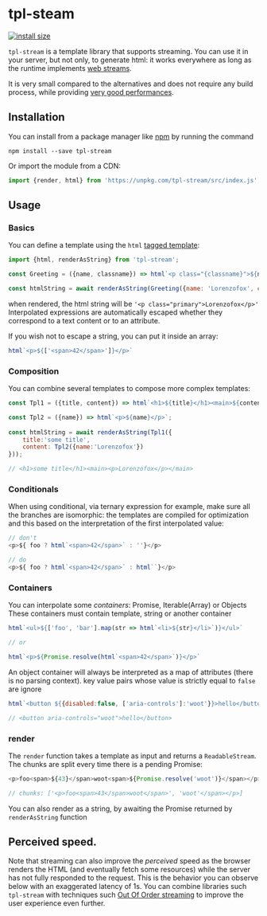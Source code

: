 # tpl-steam

[![install size](https://packagephobia.com/badge?p=tpl-stream)](https://packagephobia.com/result?p=tpl-stream)

``tpl-stream`` is a template library that supports streaming. You can use it in your server, but not only, to generate html: it works everywhere as long as the runtime
implements [web streams](https://developer.mozilla.org/en-US/docs/Web/API/ReadableStream).

It is very small compared to the alternatives and does not require any build process, while providing [very good performances](./benchmark).

## Installation

You can install from a package manager like [npm](https://www.npmjs.com/) by running the command

``npm install --save tpl-stream``

Or import the module from a CDN:

```js
import {render, html} from 'https://unpkg.com/tpl-stream/src/index.js';
```

## Usage

### Basics

You can define a template using the ``html`` [tagged template](https://developer.mozilla.org/en-US/docs/Web/JavaScript/Reference/Template_literals#tagged_templates):

```js
import {html, renderAsString} from 'tpl-stream';

const Greeting = ({name, classname}) => html`<p class="{classname}">${name}</p>`;

const htmlString = await renderAsString(Greeting({name: 'Lorenzofox', classname: 'primary'}))

```

when rendered, the html string will be ``'<p class="primary">Lorenzofox</p>'``
Interpolated expressions are automatically escaped whether they correspond to a text content or to an attribute.

If you wish not to escape a string, you can put it inside an array:

```js
html`<p>${['<span>42</span>']}</p>`
```

### Composition

You can combine several templates to compose more complex templates:

```js
const Tpl1 = ({title, content}) => html`<h1>${title}</h1><main>${content}</main>`;

const Tpl2 = ({name}) => html`<p>${name}</p>`;
    
const htmlString = await renderAsString(Tpl1({
    title:'some title',
    content: Tpl2({name:'Lorenzofox'})
}));

// <h1>some title</h1><main><p>Lorenzofox</p></main>
```

### Conditionals

When using conditional, via ternary expression for example, make sure all the branches are isomorphic: the templates are compiled for optimization and this based on the interpretation of the first interpolated value:

```js
// don't
<p>${ foo ? html`<span>42</span>` : ''}</p>

// do
<p>${ foo ? html`<span>42</span>` : html``}</p>
```

### Containers

You can interpolate some _containers_: Promise, Iterable(Array) or Objects
These containers must contain template, string or another container

```js
html`<ul>${['foo', 'bar'].map(str => html`<li>${str}</li>`)}</ul>`

// or 

html`<p>${Promise.resolve(html`<span>42</span>`)}</p>`
```

An object container will always be interpreted as a map of attributes (there is no parsing context). 
key value pairs whose value is strictly equal to ``false`` are ignore

```js
html`<button ${{disabled:false, ['aria-controls']:'woot'}}>hello</button>`

// <button aria-controls="woot">hello</button>
```

### render

The ``render`` function takes a template as input and returns a ``ReadableStream``. The chunks are split every time there is a pending Promise: 

```js
<p>foo<span>${43}</span>woot<span>${Promise.resolve('woot')}</span></p>

// chunks: ['<p>foo<span>43</span>woot</span>', 'woot'</span></p>]
```

You can also render as a string, by awaiting the Promise returned by ``renderAsString`` function 

## Perceived speed.

Note that streaming can also improve the _perceived_ speed as the browser renders the HTML (and eventually fetch some resources) while the server has not fully responded to the request.
This is the behavior you can observe below with an exaggerated latency of 1s. You can combine libraries such ``tpl-stream`` with techniques such [Out Of Order streaming](https://lamplightdev.com/) to improve the user experience even further. 

